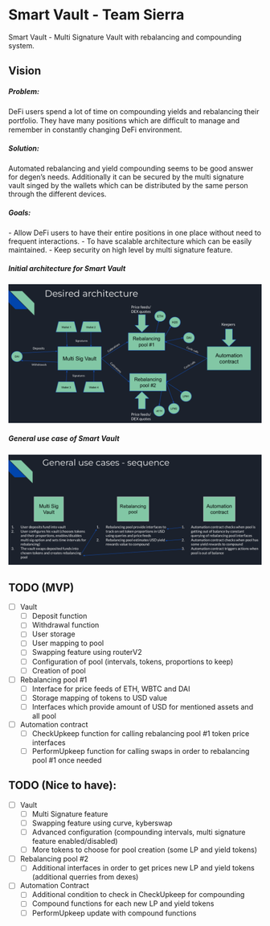 # Smart Vault - Team Sierra

Smart Vault - Multi Signature Vault with rebalancing and compounding system.

## Vision

<h5>Problem:</h5>
DeFi users spend a lot of time on compounding yields and rebalancing their portfolio. They have many positions
which are difﬁcult to manage and remember in constantly changing DeFi environment.
<h5>Solution:</h5>
Automated rebalancing and yield compounding seems to be good answer for degen’s needs. Additionally it can be
secured by the multi signature vault singed by the wallets which can be distributed by the same person through
the different devices.
<h5>Goals:</h5>
- Allow DeFi users to have their entire positions in one place without need to frequent interactions.
- To have scalable architecture which can be easily maintained.
- Keep security on high level by multi signature feature.

<h5>Initial architecture for Smart Vault</h5>
<img title="SmartVault-InitialArchiteture" alt="Initial architecture for Smart Vault" src="/images/SmartVault-InitialArchiteture.png">
<h5>General use case of Smart Vault</h5>
<img title="SmartVault-UseCase" alt="General use case of Smart Vault" src="/images/SmartVault-UseCase.png">

## TODO (MVP)
- [ ] Vault
   - [ ] Deposit function
    - [ ] Withdrawal function
    - [ ] User storage
    - [ ] User mapping to pool
    - [ ] Swapping feature using routerV2
    - [ ] Configuration of pool (intervals, tokens, proportions to keep)
    - [ ] Creation of pool

- [ ] Rebalancing pool #1 
    - [ ] Interface for price feeds of ETH, WBTC and DAI
    - [ ] Storage mapping of tokens to USD value
    - [ ] Interfaces which provide amount of USD for mentioned assets and all pool

- [ ] Automation contract
    - [ ] CheckUpkeep function for calling rebalancing pool #1 token price interfaces
    - [ ] PerformUpkeep function for calling swaps in order to rebalancing pool #1 once needed

## TODO (Nice to have):
- [ ] Vault
    - [ ] Multi Signature feature
    - [ ] Swapping feature using curve, kyberswap
    - [ ] Advanced configuration (compounding intervals, multi signature feature enabled/disabled)
    - [ ] More tokens to choose for pool creation (some LP and yield tokens)

- [ ] Rebalancing pool #2
    - [ ] Additional interfaces in order to get prices new LP and yield tokens (additional querries from dexes)
    
- [ ] Automation Contract
    - [ ] Additional condition to check in CheckUpkeep for compounding
    - [ ] Compound functions for each new LP and yield tokens
    - [ ] PerformUpkeep update with compound functions
